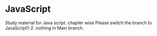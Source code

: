 # JavaScript
Study material for Java script. chapter wise
Please switch the branch to JavaScript1-2. nothing in Main branch.
